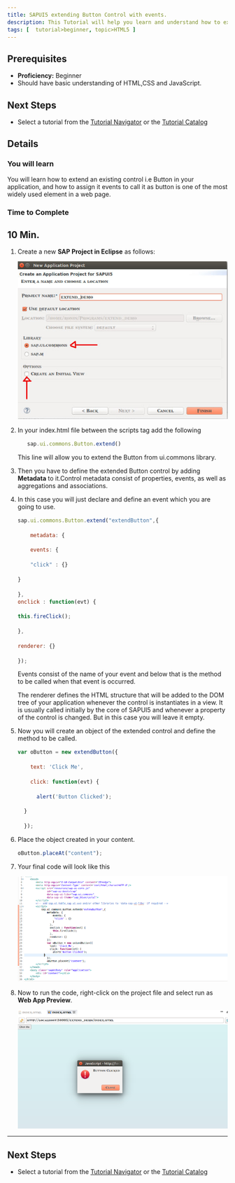 ```yaml
---
title: SAPUI5 extending Button Control with events.
description: This Tutorial will help you learn and understand how to extend a UI5 Button Control with events.
tags: [  tutorial>beginner, topic>HTML5 ]
---
```


## Prerequisites  
 - **Proficiency:** Beginner
 - Should have basic understanding of HTML,CSS and JavaScript.

## Next Steps
  - Select a tutorial from the [Tutorial Navigator](http://go.sap.com/developer/tutorial-navigator.html) or the [Tutorial Catalog](http://go.sap.com/developer/tutorials.html)

## Details
### You will learn  
You will learn how to extend an existing control i.e Button in your application, and how to assign it events to call it as button is one of the most widely used element in a web page.

### Time to Complete
  **10 Min**.
---

1. Create a new **SAP Project in Eclipse** as follows:

     ![sapui5_project](sap_1.jpg)

2. In your index.html file between the scripts tag add the following

    ```javascript
       sap.ui.commons.Button.extend()
    ```

     This line will allow you to extend the Button from ui.commons library.

3. Then you have to define the extended Button control by adding **Metadata** to it.Control metadata consist of properties, events, as well as aggregations and associations.

4. In this case you will just declare and define  an event which you are going to use.

    ```javascript
    sap.ui.commons.Button.extend("extendButton",{

        metadata: {			

        events: {

        "click" : {}  

    }

    },
    onclick : function(evt) {   

    this.fireClick();

    },

    renderer: {}

    });
    ```

    Events consist of the name of your event and below that is the method to be called when that event is occurred.

    The renderer defines the HTML structure that will be added to the DOM tree of your application whenever the control is instantiates in a view. It is usually called initially by the core of SAPUI5 and whenever a property of the control is changed. But in this case you will leave it empty.

5. Now you will create an object of the extended control and define the method to be called.

    ```javascript
    var oButton = new extendButton({

        text: 'Click Me',

        click: function(evt) {

          alert('Button Clicked');

      }

      });
    ```

6. Place the object created in your content.

    ```javascript
    oButton.placeAt("content");
    ```

7. Your final code will look like this

    ![all_code ](sap_2.png)

8. Now to run the code, right-click on the project file and select run as **Web App Preview**.

    ![finaloutput](sap_3.png)

---
## Next Steps
 - Select a tutorial from the [Tutorial Navigator](http://go.sap.com/developer/tutorial-navigator.html) or the [Tutorial Catalog](http://go.sap.com/developer/tutorials.html)
